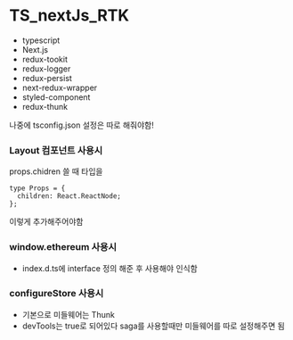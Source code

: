 # TS_nextJs_RTK

- typescript
- Next.js
- redux-tookit
- redux-logger
- redux-persist
- next-redux-wrapper
- styled-component
- redux-thunk

나중에 tsconfig.json 설정은 따로 해줘야함!

### Layout 컴포넌트 사용시

props.chidren 쓸 때 타입을

```tsx
type Props = {
  children: React.ReactNode;
};
```

이렇게 추가해주어야함

### window.ethereum 사용시

- index.d.ts에 interface 정의 해준 후 사용해야 인식함


### configureStore 사용시
- 기본으로 미들웨어는 Thunk
- devTools는 true로 되어있다
saga를 사용할때만 미들웨어를 따로 설정해주면 됨
